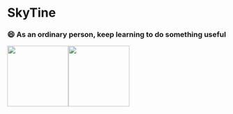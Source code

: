 # SkyTine
### 😄 As an ordinary person, keep learning to do something useful

<img align="" height="140px"  src="https://github-readme-stats.vercel.app/api?username=SkyTine&count_private=true&hide_title=true&hide_border=true&show_icons=true&include_all_commits=true&line_height=21&bg_color=0,EC6C6C,FFD479,FFFC79,73FA79&theme=graywhite&" /><img align="" height="140px" src="https://github-readme-stats.vercel.app/api/top-langs/?username=SkyTine&count_private=true&hide_title=true&hide_border=true&layout=compact&bg_color=0,73FA79,73FDFF,D783FF&theme=graywhite" />

<!--
**SkyTine/SkyTine** is a ✨ _special_ ✨ repository because its `README.md` (this file) appears on your GitHub profile.

Here are some ideas to get you started:

- 🔭 I’m currently working on ...
- 🌱 I’m currently learning ...
- 👯 I’m looking to collaborate on ...
- 🤔 I’m looking for help with ...
- 💬 Ask me about ...
- 📫 How to reach me: ...
- 😄 Pronouns: ...
- ⚡ Fun fact: ...
-->
